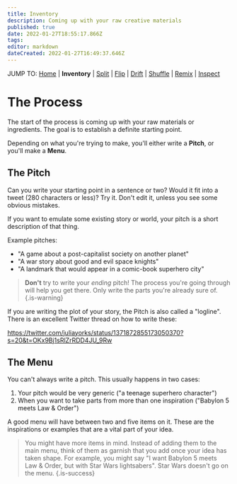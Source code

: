 ```yaml
---
title: Inventory
description: Coming up with your raw creative materials
published: true
date: 2022-01-27T18:55:17.866Z
tags: 
editor: markdown
dateCreated: 2022-01-27T16:49:37.646Z
---
```


JUMP TO: [Home](/cct) | **Inventory** | [Split](/cct/split) | [Flip](/cct/flip) | [Drift](/cct/drift) | [Shuffle](/cct/shuffle) | [Remix](/cct/remix) | [Inspect](/cct/inspect)

# The Process

The start of the process is coming up with your raw materials or ingredients. The goal is to establish a definite starting point.

Depending on what you're trying to make, you'll either write a **Pitch**, or you'll make a **Menu**.

## The Pitch

Can you write your starting point in a sentence or two? Would it fit into a tweet (280 characters or less)? Try it. Don't edit it, unless you see some obvious mistakes.

If you want to emulate some existing story or world, your pitch is a short description of that thing.

Example pitches:

* "A game about a post-capitalist society on another planet"
* "A war story about good and evil space knights"
* "A landmark that would appear in a comic-book superhero city"

> **Don't** try to write your _ending_ pitch! The process you're going through will help you get there. Only write the parts you're already sure of.
{.is-warning}

If you are writing the plot of your story, the Pitch is also called a "logline". There is an excellent Twitter thread on how to write these:

https://twitter.com/juliayorks/status/1371872855173050370?s=20&t=OKx9Bj1sRlZrRDD4JU_9Rw

## The Menu

You can't always write a pitch. This usually happens in two cases:

1. Your pitch would be very generic ("a teenage superhero character")
2. When you want to take parts from more than one inspiration ("Babylon 5 meets Law & Order")

A good menu will have between two and five items on it. These are the inspirations or examples that are a vital part of your idea.

> You might have more items in mind. Instead of adding them to the main menu, think of them as garnish that you add once your idea has taken shape. For example, you might say "I want Babylon 5 meets Law & Order, but with Star Wars lightsabers". Star Wars doesn't go on the menu.
{.is-success}